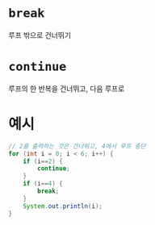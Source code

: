 # `break`
루프 밖으로 건너뛰기
# `continue`
루프의 한 반복을 건너뛰고, 다음 루프로

# 예시
```java
// 2를 출력하는 것은 건너뛰고, 4에서 루프 중단
for (int i = 0; i < 6; i++) {
    if (i==2) {
        continue;
    }
    if (i==4) {
        break;
    }
    System.out.println(i);
}
```